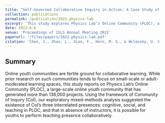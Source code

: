```yaml
---
title: "Self-Governed Collaborative Inquiry in Action: A Case Study of a Large-Scale Online Youth Community."
collection: publications
permalink: /publication/2022-physics-lab
excerpt: 'This study explores Physics Lab’s Online Community (PLOC), a large-scale youth community with over 138,000 projects, and uses the Community of Inquiry (CoI) framework to demonstrate that cognitive, social, and teaching presences can emerge collaboratively among youths without instructor intervention.'
date: 2022-6-6
venue: 'Proceedings of ISLS Annual Meeting 2022'
paperurl: '/files/papers/2022-physics-lab.pdf'
citation: 'Chen, J., Zhao, L., Xiao, F., Horn, M. S., & Wilensky, U. J. (2022). Self-Governed Collaborative Inquiry in Action: A Case Study of a Large-Scale Online Youth Community. Proceedings of ISLS Annual Meeting 2022.'
---
```


## Summary
Online youth communities are fertile ground for collaborative learning. While prior research on such communities tends to focus on small-scale or adult-moderated learning spaces, this study reports on Physics Lab’s Online Community (PLOC), a large-scale online youth community that has generated more than 138,000 projects. Using the framework of Community of Inquiry (CoI), our exploratory mixed-methods analysis suggested the existence of CoI’s three interrelated presences: cognitive, social, and teaching in PLOC, and that in absence of instructors, it is possible for youths to perform teaching presence collaboratively.
